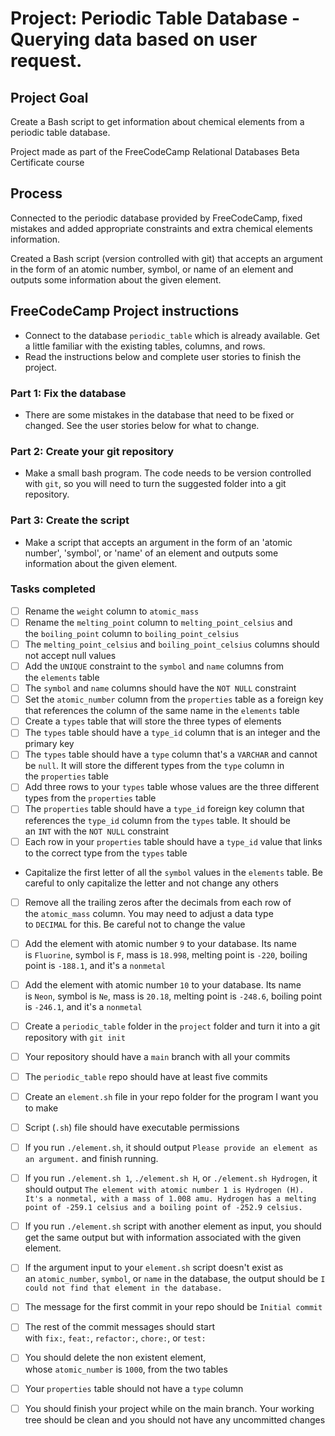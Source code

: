 # Project: Periodic Table Database - Querying data based on user request.

<!-- banner -->

## Project Goal
Create a Bash script to get information about chemical elements from a periodic table database.

Project made as part of the FreeCodeCamp Relational Databases Beta Certificate course

## Process

Connected to the periodic database provided by FreeCodeCamp, fixed mistakes and added appropriate constraints and extra chemical elements information.

Created a Bash script (version controlled with git) that accepts an argument in the form of an atomic number, symbol, or name of an element and outputs some information about the given element.

## FreeCodeCamp Project instructions


- Connect to the database `periodic_table` which is already available. Get a little familiar with the existing tables, columns, and rows.
- Read the instructions below and complete user stories to finish the project.

### Part 1: Fix the database

- There are some mistakes in the database that need to be fixed or changed. See the user stories below for what to change.

### Part 2: Create your git repository

- Make a small bash program. The code needs to be version controlled with `git`, so you will need to turn the suggested folder into a git repository.

### Part 3: Create the script

- Make a script that accepts an argument in the form of an 'atomic number', 'symbol', or 'name' of an element and outputs some information about the given element.

### Tasks completed

- [ ] Rename the `weight` column to `atomic_mass`
- [ ] Rename the `melting_point` column to `melting_point_celsius` and the `boiling_point` column to `boiling_point_celsius`
- [ ] The `melting_point_celsius` and `boiling_point_celsius` columns should not accept null values
- [ ] Add the `UNIQUE` constraint to the `symbol` and `name` columns from the `elements` table
- [ ] The `symbol` and `name` columns should have the `NOT NULL` constraint
- [ ] Set the `atomic_number` column from the `properties` table as a foreign key that references the column of the same name in the `elements` table
- [ ] Create a `types` table that will store the three types of elements
- [ ] The `types` table should have a `type_id` column that is an integer and the primary key
- [ ] The `types` table should have a `type` column that's a `VARCHAR` and cannot be `null`. It will store the different types from the `type` column in the `properties` table
- [ ] Add three rows to your `types` table whose values are the three different types from the `properties` table
- [ ] The `properties` table should have a `type_id` foreign key column that references the `type_id` column from the `types` table. It should be an `INT` with the `NOT NULL` constraint
- [ ] Each row in your `properties` table should have a `type_id` value that links to the correct type from the `types` table
- Capitalize the first letter of all the `symbol` values in the `elements` table. Be careful to only capitalize the letter and not change any others
- [ ] Remove all the trailing zeros after the decimals from each row of the `atomic_mass` column. You may need to adjust a data type to `DECIMAL` for this. Be careful not to change the value
- [ ] Add the element with atomic number `9` to your database. Its name is `Fluorine`, symbol is `F`, mass is `18.998`, melting point is `-220`, boiling point is `-188.1`, and it's a `nonmetal`
- [ ] Add the element with atomic number `10` to your database. Its name is `Neon`, symbol is `Ne`, mass is `20.18`, melting point is `-248.6`, boiling point is `-246.1`, and it's a `nonmetal`
- [ ] Create a `periodic_table` folder in the `project` folder and turn it into a git repository with `git init`
- [ ] Your repository should have a `main` branch with all your commits
- [ ] The `periodic_table` repo should have at least five commits
- [ ] Create an `element.sh` file in your repo folder for the program I want you to make
- [ ] Script (`.sh`) file should have executable permissions
- [ ] If you run `./element.sh`, it should output `Please provide an element as an argument.` and finish running.
- [ ] If you run `./element.sh 1`, `./element.sh H`, or `./element.sh Hydrogen`, it should output `The element with atomic number 1 is Hydrogen (H). It's a nonmetal, with a mass of 1.008 amu. Hydrogen has a melting point of -259.1 celsius and a boiling point of -252.9 celsius.`
- [ ] If you run `./element.sh` script with another element as input, you should get the same output but with information associated with the given element.
- [ ] If the argument input to your `element.sh` script doesn't exist as an `atomic_number`, `symbol`, or `name` in the database, the output should be `I could not find that element in the database.`
- [ ] The message for the first commit in your repo should be `Initial commit`
- [ ] The rest of the commit messages should start with `fix:`, `feat:`, `refactor:`, `chore:`, or `test:`
- [ ] You should delete the non existent element, whose `atomic_number` is `1000`, from the two tables
- [ ] Your `properties` table should not have a `type` column
- [ ] You should finish your project while on the main branch. Your working tree should be clean and you should not have any uncommitted changes

